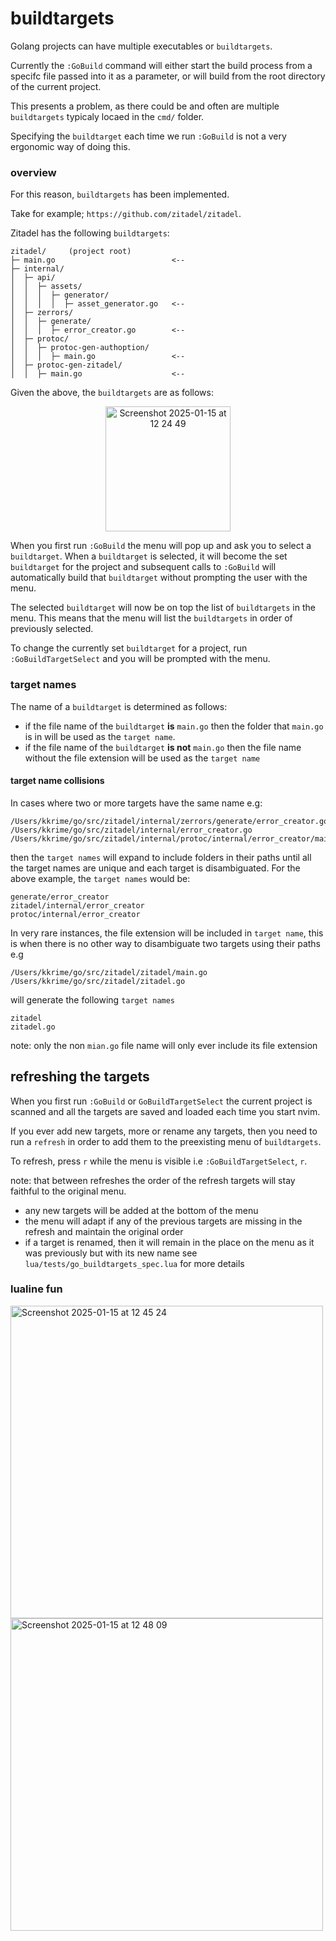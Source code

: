 # buildtargets

Golang projects can have multiple executables or `buildtargets`.

Currently the `:GoBuild` command will either start the build process from a specifc file passed into it as a parameter, or will build from the root directory of the current project.

This presents a problem, as there could be and often are multiple `buildtargets` typicaly locaed in the `cmd/` folder.

Specifying the `buildtarget` each time we run `:GoBuild` is not a very ergonomic way of doing this.

### overview

For this reason, `buildtargets` has been implemented.

Take for example; `https://github.com/zitadel/zitadel`.

Zitadel has the following `buildtargets`:
```
zitadel/     (project root)
├─ main.go                          <--
├─ internal/
│  ├─ api/
│  │  ├─ assets/
│  │  │  ├─ generator/
│  │  │  │  ├─ asset_generator.go   <--
│  ├─ zerrors/
│  │  ├─ generate/
│  │  │  ├─ error_creator.go        <--
│  ├─ protoc/
│  │  ├─ protoc-gen-authoption/
│  │  │  ├─ main.go                 <--
│  ├─ protoc-gen-zitadel/
│  │  ├─ main.go                    <--
```
Given the above, the `buildtargets` are as follows:
<p align="center">
<img width="200" alt="Screenshot 2025-01-15 at 12 24 49" src="https://github.com/user-attachments/assets/2ffd66e8-0308-48a0-b1c6-63901dd5bc15" />
</p>

When you first run `:GoBuild` the menu will pop up and ask you to select a `buildtarget`. 
When a `buildtarget` is selected, it will become the set `buildtarget` for the project and subsequent calls to `:GoBuild` will automatically build that `buildtarget` without prompting the user with the menu.

The selected `buildtarget` will now be on top the list of `buildtargets` in the menu.
This means that the menu will list the `buildtargets` in order of previously selected.

To change the currently set `buildtarget` for a project, run `:GoBuildTargetSelect` and you will be prompted with the menu.

### target names

The name of a `buildtarget` is determined as follows:
- if the file name of the `buildtarget` **is** `main.go` then the folder that `main.go` is in will be used as the `target name`.
- if the file name of the `buildtarget` **is not** `main.go` then the file name without the file extension will be used as the `target name`

#### target name collisions

In cases where two or more targets have the same name e.g:
```
/Users/kkrime/go/src/zitadel/internal/zerrors/generate/error_creator.go
/Users/kkrime/go/src/zitadel/internal/error_creator.go
/Users/kkrime/go/src/zitadel/internal/protoc/internal/error_creator/main.go
```
then the `target names` will expand to include folders in their paths until all the target names are unique and each target is disambiguated.
For the above example, the `target names` would be:
```
generate/error_creator
zitadel/internal/error_creator
protoc/internal/error_creator
```
In very rare instances, the file extension will be included in `target name`, this is when there is no other way to disambiguate two targets using their paths e.g
```
/Users/kkrime/go/src/zitadel/zitadel/main.go
/Users/kkrime/go/src/zitadel/zitadel.go
```
will generate the following `target names`
```
zitadel
zitadel.go
```
note: only the non `mian.go` file name will only ever include its file extension

## refreshing the targets

When you first run `:GoBuild` or `GoBuildTargetSelect` the current project is scanned and all the targets are saved and loaded each time you start nvim.

If you ever add new targets, more or rename any targets, then you need to run a `refresh` in order to add them to the preexisting menu of `buildtargets`. 

To refresh, press `r` while the menu is visible i.e `:GoBuildTargetSelect`, `r`.

note: that between refreshes the order of the refresh targets will stay faithful to the original menu.
- any new targets will be added at the bottom of the menu
- the menu will adapt if any of the previous targets are missing in the refresh and maintain the original order
- if a target is renamed, then it will remain in the place on the menu as it was previously but with its new name
see `lua/tests/go_buildtargets_spec.lua` for more details

### lualine fun
<p float="left">
<img width="500" alt="Screenshot 2025-01-15 at 12 45 24" src="https://github.com/user-attachments/assets/010179e1-e053-4c27-bc9c-cd392a8fe3e4" />
<img width="500" alt="Screenshot 2025-01-15 at 12 48 09" src="https://github.com/user-attachments/assets/b7b6a7b3-c938-461e-a4cf-9b0c2ad7f85a" />
</p>
